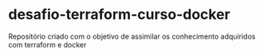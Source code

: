 # desafio-terraform-curso-docker
Repositório criado com o objetivo de assimilar os conhecimento adquiridos com terraform e docker
